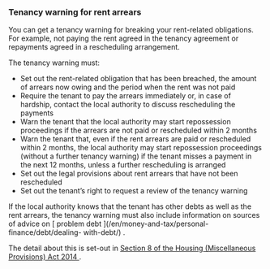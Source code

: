 ###  Tenancy warning for rent arrears

You can get a tenancy warning for breaking your rent-related obligations. For
example, not paying the rent agreed in the tenancy agreement or repayments
agreed in a rescheduling arrangement.

The tenancy warning must:

  * Set out the rent-related obligation that has been breached, the amount of arrears now owing and the period when the rent was not paid 
  * Require the tenant to pay the arrears immediately or, in case of hardship, contact the local authority to discuss rescheduling the payments 
  * Warn the tenant that the local authority may start repossession proceedings if the arrears are not paid or rescheduled within 2 months 
  * Warn the tenant that, even if the rent arrears are paid or rescheduled within 2 months, the local authority may start repossession proceedings (without a further tenancy warning) if the tenant misses a payment in the next 12 months, unless a further rescheduling is arranged 
  * Set out the legal provisions about rent arrears that have not been rescheduled 
  * Set out the tenant’s right to request a review of the tenancy warning 

If the local authority knows that the tenant has other debts as well as the
rent arrears, the tenancy warning must also include information on sources of
advice on [ problem debt ](/en/money-and-tax/personal-finance/debt/dealing-
with-debt/) .

The detail about this is set-out in [ Section 8 of the Housing (Miscellaneous
Provisions) Act 2014
](https://www.irishstatutebook.ie/eli/2014/act/21/section/8/enacted/en/html#sec8)
.
